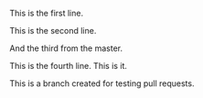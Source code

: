 This is the first line.

This is the second line.

And the third from the master.

This is the fourth line. This is it.

This is a branch created for testing pull requests.
